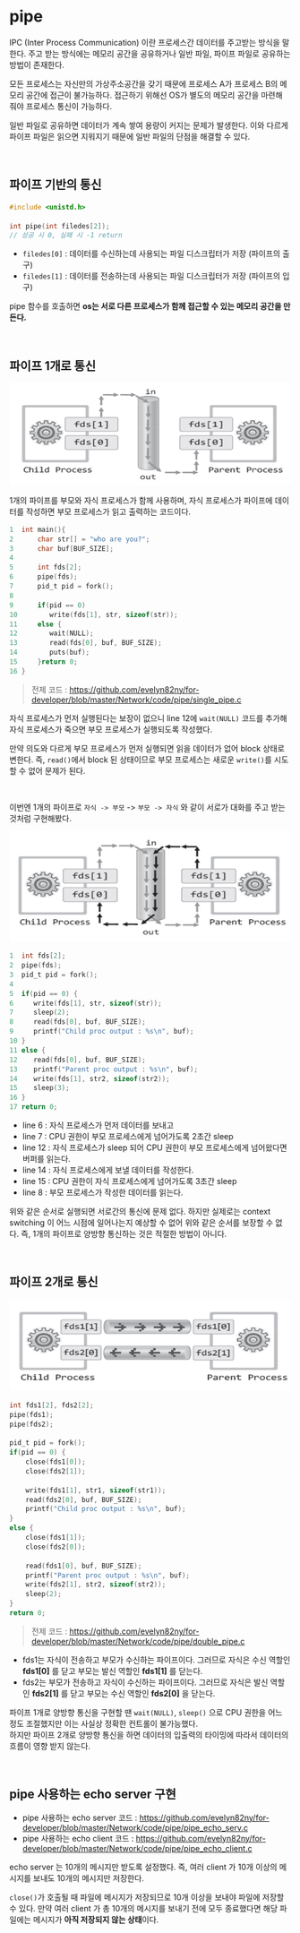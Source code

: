 # pipe

IPC (Inter Process Communication) 이란 프로세스간 데이터를 주고받는 방식을 말한다. 
주고 받는 방식에는 메모리 공간을 공유하거나 일반 파일, 파이프 파일로 공유하는 방법이 존재한다.<br>

모든 프로세스는 자신만의 가상주소공간을 갖기 때문에 프로세스 A가 프로세스 B의 메모리 공간에 접근이 불가능하다. 
접근하기 위해선 OS가 별도의 메모리 공간을 마련해 줘야 프로세스 통신이 가능하다.<br>

일반 파일로 공유하면 데이터가 계속 쌓여 용량이 커지는 문제가 발생한다. 
이와 다르게 파이프 파일은 읽으면 지워지기 때문에 일반 파일의 단점을 해결할 수 있다.

<br>

## 파이프 기반의 통신

```c
#include <unistd.h>

int pipe(int filedes[2]);
// 성공 시 0, 실패 시 -1 return
```

- ```filedes[0]``` : 데이터를 수신하는데 사용되는 파일 디스크립터가 저장 (파이프의 출구)
- ```filedes[1]``` : 데이터를 전송하는데 사용되는 파일 디스크립터가 저장 (파이프의 입구)

pipe 함수를 호출하면 **os는 서로 다른 프로세스가 함께 접근할 수 있는 메모리 공간을 만든다.**

<br>

## 파이프 1개로 통신

![png](/_network/_img/single_pipe.png) 

1개의 파이프를 부모와 자식 프로세스가 함께 사용하며, 자식 프로세스가 파이프에 데이터를 작성하면 부모 프로세스가 읽고 출력하는 코드이다.

```c
1  int main(){
2      char str[] = "who are you?";
3      char buf[BUF_SIZE];
4
5      int fds[2];
6      pipe(fds);
7      pid_t pid = fork();
8
9      if(pid == 0) 
10        write(fds[1], str, sizeof(str));
11     else {
12        wait(NULL);
13        read(fds[0], buf, BUF_SIZE);
14        puts(buf);
15     }return 0;
16 }
```
> 전제 코드 : https://github.com/evelyn82ny/for-developer/blob/master/Network/code/pipe/single_pipe.c

자식 프로세스가 먼저 실행된다는 보장이 없으니 line 12에 ```wait(NULL)``` 코드를 추가해 자식 프로세스가 죽으면 부모 프로세스가 실행되도록 작성했다.<br>

만약 의도와 다르게 부모 프로세스가 먼저 실행되면 읽을 데이터가 없어 block 상태로 변한다. 
즉, ```read()```에서 block 된 상태이므로 부모 프로세스는 새로운 ```write()```를 시도할 수 없어 문제가 된다.

<br>

이번엔 1개의 파이프로 ```자식 -> 부모``` -> ```부모 -> 자식``` 와 같이 서로가 대화를 주고 받는 것처럼 구현해봤다.

![png](/_network/_img/single_pipe_issue.png) 

```c
1  int fds[2];
2  pipe(fds);
3  pid_t pid = fork();
4
5  if(pid == 0) {
6     write(fds[1], str, sizeof(str));
7     sleep(2);
8     read(fds[0], buf, BUF_SIZE);
9     printf("Child proc output : %s\n", buf);
10 }
11 else {
12    read(fds[0], buf, BUF_SIZE);
13    printf("Parent proc output : %s\n", buf);
14    write(fds[1], str2, sizeof(str2));
15    sleep(3);
16 }
17 return 0;
```

- line 6 : 자식 프로세스가 먼저 데이터를 보내고
- line 7 : CPU 권한이 부모 프로세스에게 넘어가도록 2초간 sleep
- line 12 : 자식 프로세스가 sleep 되어 CPU 권한이 부모 프로세스에게 넘어왔다면 버퍼를 읽는다.
- line 14 : 자식 프로세스에게 보낼 데이터를 작성한다.
- line 15 : CPU 권한이 자식 프로세스에게 넘어가도록 3초간 sleep
- line 8 : 부모 프로세스가 작성한 데이터를 읽는다.

위와 같은 순서로 실행되면 서로간의 통신에 문제 없다. 
하지만 실제로는 context switching 이 어느 시점에 일어나는지 예상할 수 없어 위와 같은 순서를 보장할 수 없다. 
즉, 1개의 파이프로 양방향 통신하는 것은 적절한 방법이 아니다.

<br>

## 파이프 2개로 통신

![png](/_network/_img/double_pipe.png)<br>

```c
int fds1[2], fds2[2];
pipe(fds1);
pipe(fds2);

pid_t pid = fork();
if(pid == 0) {
    close(fds1[0]);
    close(fds2[1]);

    write(fds1[1], str1, sizeof(str1));
    read(fds2[0], buf, BUF_SIZE);
    printf("Child proc output : %s\n", buf);
}
else {
    close(fds1[1]);
    close(fds2[0]);

    read(fds1[0], buf, BUF_SIZE);
    printf("Parent proc output : %s\n", buf);
    write(fds2[1], str2, sizeof(str2));
    sleep(2);
}
return 0;
```
> 전제 코드 : https://github.com/evelyn82ny/for-developer/blob/master/Network/code/pipe/double_pipe.c


- fds1는 자식이 전송하고 부모가 수신하는 파이프이다. 그러므로 자식은 수신 역할인 **fds1[0]** 를 닫고 부모는 발신 역할인 **fds1[1]** 를 닫는다.
- fds2는 부모가 전송하고 자식이 수신하는 파이프이다. 그러므로 자식은 발신 역할인 **fds2[1]** 를 닫고 부모는 수신 역할인 **fds2[0]** 을 닫는다.

파이프 1개로 양방향 통신을 구현할 땐 ```wait(NULL)```, ```sleep()``` 으로 CPU 권한을 어느 정도 조절했지만 이는 사실상 정확한 컨트롤이 불가능했다.<br>
하지만 파이프 2개로 양방향 통신을 하면 데이터의 입출력의 타이밍에 따라서 데이터의 흐름이 영향 받지 않는다.

<br>

## pipe 사용하는 echo server 구현

- pipe 사용하는 echo server 코드 : https://github.com/evelyn82ny/for-developer/blob/master/Network/code/pipe/pipe_echo_serv.c
- pipe 사용하는 echo client 코드 : https://github.com/evelyn82ny/for-developer/blob/master/Network/code/pipe/pipe_echo_client.c

echo server 는 10개의 메시지만 받도록 설정했다. 즉, 여러 client 가 10개 이상의 메시지를 보내도 10개의 메시지만 저장한다.<br>

```close()```가 호출될 때 파일에 메시지가 저장되므로 10개 이상을 보내야 파일에 저장할 수 있다.
만약 여러 client 가 총 10개의 메시지를 보내기 전에 모두 종료했다면 해당 파일에는 메시지가 **아직 저장되지 않는 상태**이다.<br>
